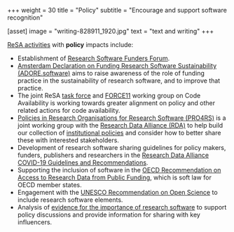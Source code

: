+++
weight = 30
title = "Policy"
subtitle = "Encourage and support software recognition"

[asset]
  image = "writing-828911_1920.jpg"
  text = "text and writing"
+++

[ReSA activities](https://www.researchsoft.org/taskforces/) with **policy** impacts include:

* Establishment of [Research Software Funders Forum](https://www.researchsoft.org/funders-forum).
* [Amsterdam Declaration on Funding Research Software Sustainability (ADORE.software)](https://adore.software/) aims to raise awareness of the role of funding practice in the sustainability of research software, and to improve that practice. 
* The joint ReSA [task force](https://www.researchsoft.org/taskforces/) and [FORCE11](https://force11.org/) working group on Code Availability is working towards greater alignment on policy and other related actions for code availability.
* [Policies in Research Organisations for Research Software (PRO4RS)](https://www.rd-alliance.org/groups/rda-resa-policies-research-organisations-research-software-pro4rs/activity/) is a joint working group with the [Research Data Alliance (RDA)](https://www.rd-alliance.org/) to help build our collection of [institutional policies](https://www.researchsoft.org/software-policies/) and consider how to better share these with interested stakeholders. 
* Development of research software sharing guidelines for policy makers, funders, publishers and researchers in the [Research Data Alliance COVID-19 Guidelines and Recommendations](https://www.rd-alliance.org/group/rda-covid19-rda-covid19-omics-rda-covid19-epidemiology-rda-covid19-clinical-rda-covid19-1).
* Supporting the inclusion of software in the [OECD Recommendation on Access to Research Data from Public Funding](https://www.oecd.org/sti/recommendation-access-to-research-data-from-public-funding.htm), which is soft law for OECD member states.
* Engagement with the [UNESCO Recommendation on Open Science](https://en.unesco.org/science-sustainable-future/open-science/recommendation) to include research software elements.
* Analysis of [evidence for the importance of research software](https://www.researchsoft.org/taskforces/) to support policy discussions and provide information for sharing with key influencers.
